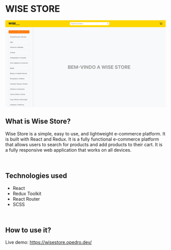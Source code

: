 # WISE STORE

<img src="./wisestore-readme.png">

<br />

## What is Wise Store?

Wise Store is a simple, easy to use, and lightweight e-commerce platform. It is built with React and Redux. It is a fully functional e-commerce platform that allows users to search for products and add products to their cart. It is a fully responsive web application that works on all devices.

<br>

## Technologies used
- React
- Redux Toolkit
- React Router
- SCSS

<br>

## How to use it?

Live demo: https://wisestore.opedro.dev/
